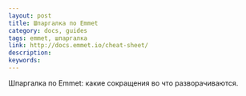 ```yaml
---
layout: post
title: Шпаргалка по Emmet
category: docs, guides
tags: emmet, шпаргалка
link: http://docs.emmet.io/cheat-sheet/
description:
keywords:
---
```


<p>Шпаргалка по Emmet: какие сокращения во что разворачиваются.</p>

